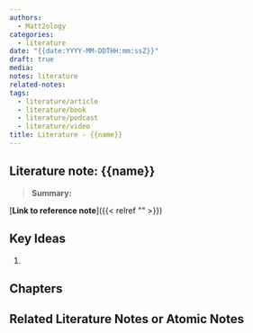 ```yaml
---
authors:
  - Matt2ology
categories:
  - literature
date: "{{date:YYYY-MM-DDTHH:mm:ssZ}}"
draft: true
media: 
notes: literature
related-notes: 
tags:
  - literature/article
  - literature/book
  - literature/podcast
  - literature/video
title: Literature - {{name}}
---
```


## Literature note: {{name}}

> **Summary:**

<!-- [**Link to reference note**]({{< relref "/post/reference/rest_of_the_path_to_file.md" >}})  -->

[**Link to reference note**]({{< relref "" >}})

## Key Ideas

<!-- Idea 1: Key point or insights written in your own words -->

1.

## Chapters

## Related Literature Notes or Atomic Notes

<!-- [Related Literature Note]({{< relref "/post/literature/rest_of_the_path_to_file.md" >}})
<!-- [Related Atomic Note]({{< relref "/post/atomic/rest_of_the_path_to_file.md" >}})

-
